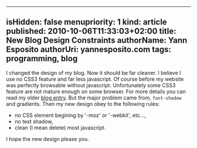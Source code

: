 -----
isHidden:       false
menupriority:   1
kind:           article
published:     2010-10-06T11:33:03+02:00
title: New Blog Design Constraints
authorName: Yann Esposito
authorUri: yannesposito.com
tags: programming, blog
-----

I changed the design of my blog.
Now it should be far cleaner.
I believe I use no CSS3 feature and far less javascript.
Of course before my website was perfectly browsable without javascript. 
Unfortunately some CSS3 feature are not mature enough on some browser.
For more details you can read my older [blog entry](/Scratch/en/blog/2010-07-07-CSS-rendering-problems-by-navigator).
But the major problem came from, `font-shadow` and gradients.
Then my new design obey to the following rules:

- no CSS element begining by '-moz' or '-webkit', etc...,
- no text shadow,
- clean (I mean delete) most javascript.

I hope the new design please you. 
